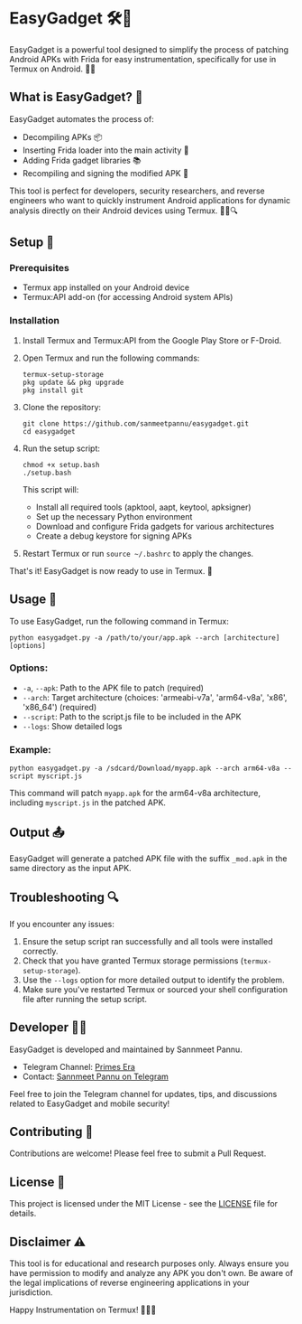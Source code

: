 # EasyGadget 🛠️🔧

EasyGadget is a powerful tool designed to simplify the process of patching Android APKs with Frida for easy instrumentation, specifically for use in Termux on Android. 🚀📱

## What is EasyGadget? 🤔

EasyGadget automates the process of:
- Decompiling APKs 📦
- Inserting Frida loader into the main activity 💉
- Adding Frida gadget libraries 📚
- Recompiling and signing the modified APK 🔐

This tool is perfect for developers, security researchers, and reverse engineers who want to quickly instrument Android applications for dynamic analysis directly on their Android devices using Termux. 🕵️‍♀️🔍

## Setup 🔧

### Prerequisites

- Termux app installed on your Android device
- Termux:API add-on (for accessing Android system APIs)

### Installation

1. Install Termux and Termux:API from the Google Play Store or F-Droid.

2. Open Termux and run the following commands:

   ```
   termux-setup-storage
   pkg update && pkg upgrade
   pkg install git
   ```

3. Clone the repository:
   ```
   git clone https://github.com/sanmeetpannu/easygadget.git
   cd easygadget
   ```

4. Run the setup script:
   ```
   chmod +x setup.bash
   ./setup.bash
   ```

   This script will:
   - Install all required tools (apktool, aapt, keytool, apksigner)
   - Set up the necessary Python environment
   - Download and configure Frida gadgets for various architectures
   - Create a debug keystore for signing APKs

5. Restart Termux or run `source ~/.bashrc` to apply the changes.

That's it! EasyGadget is now ready to use in Termux. 🎉

## Usage 🚀

To use EasyGadget, run the following command in Termux:

```
python easygadget.py -a /path/to/your/app.apk --arch [architecture] [options]
```

### Options:

- `-a`, `--apk`: Path to the APK file to patch (required)
- `--arch`: Target architecture (choices: 'armeabi-v7a', 'arm64-v8a', 'x86', 'x86_64') (required)
- `--script`: Path to the script.js file to be included in the APK
- `--logs`: Show detailed logs

### Example:

```
python easygadget.py -a /sdcard/Download/myapp.apk --arch arm64-v8a --script myscript.js
```

This command will patch `myapp.apk` for the arm64-v8a architecture, including `myscript.js` in the patched APK.

## Output 📤

EasyGadget will generate a patched APK file with the suffix `_mod.apk` in the same directory as the input APK.

## Troubleshooting 🔍

If you encounter any issues:
1. Ensure the setup script ran successfully and all tools were installed correctly.
2. Check that you have granted Termux storage permissions (`termux-setup-storage`).
3. Use the `--logs` option for more detailed output to identify the problem.
4. Make sure you've restarted Termux or sourced your shell configuration file after running the setup script.

## Developer 👨‍💻

EasyGadget is developed and maintained by Sannmeet Pannu.

- Telegram Channel: [Primes Era](https://t.me/primes_era)
- Contact: [Sannmeet Pannu on Telegram](https://t.me/sanmeet_pannu)

Feel free to join the Telegram channel for updates, tips, and discussions related to EasyGadget and mobile security!

## Contributing 🤝

Contributions are welcome! Please feel free to submit a Pull Request.

## License 📄

This project is licensed under the MIT License - see the [LICENSE](LICENSE) file for details.

## Disclaimer ⚠️

This tool is for educational and research purposes only. Always ensure you have permission to modify and analyze any APK you don't own. Be aware of the legal implications of reverse engineering applications in your jurisdiction.

Happy Instrumentation on Termux! 🎉🔧📱
